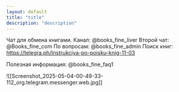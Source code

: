 ```yaml
---
layout: default
title: "title"
description: "description"
---
```


Чат для обмена книгами.
Канал: @books_fine_liver
Второй чат: @Books_fine_com
По вопросам: @books_fine_admin
Поиск книг: https://telegra.ph/Instrukciya-po-poisku-knig-11-03

Полезная информация:
@books_fine_faq1

![[Screenshot_2025-05-04-00-49-33-112_org.telegram.messenger.web.jpg]]